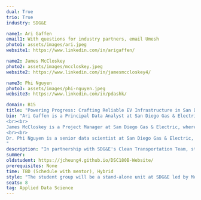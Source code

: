 ```yaml
---
dual: True
trio: True
industry: SDG&E

name1: Ari Gaffen
email1: With questions for industry partners, email Umesh
photo1: assets/images/ari.jpeg
website1: https://www.linkedin.com/in/arigaffen/

name2: James McCloskey
photo2: assets/images/mccloskey.jpeg
website2: https://www.linkedin.com/in/jamesmccloskey4/

name3: Phi Nguyen
photo3: assets/images/phi-nguyen.jpeg
website3: https://www.linkedin.com/in/pdashk/

domain: B15
title: "Powering Progress: Crafting Reliable EV Infrastructure in San Diego"
bio: "Ari Gaffen is a Principal Data Analyst at San Diego Gas & Electric, working under the Data Analytics and Reporting team within the Clean Transportation department. Ari graduated from UCSD with bachelor’s degree in math and economics and went on to earn a master’s degree in applied economics from San Diego State University. During his tenure at SDG&E, Ari has focused on compliance reporting, internal analytics, and creating efficiencies using scripting languages and ETL jobs. In addition to working at SDG&E, Ari has also been an adjunct professor at SDSU where he taught an upper division Excel class for marketing majors. Ari joined SDG&E to help increase the internal efficiency of the Billing departments operations and has since expanded his work to other areas that benefit Clean Transportation Programs.
<br><br>
James McCloskey is a Project Manager at San Diego Gas & Electric, where he leads IT and non-Infrastructure Projects for the Clean Transportation Department. James graduated from UCSD with bachelor’s degree in cognitive science and went on to earn a master’s degree in manufacturing systems engineering from Cal State Northridge. He has worked for several years in the energy sector where his focus has been on building EV Charging Infrastructure Systems. James joined SDG&E to focus on building out dynamic hourly rates in the SDGE billing system and has since expanded his work to other areas that benefit Clean Transportation Programs.
<br><br>
Dr. Phi Nguyen is a senior data scientist at San Diego Gas & Electric, where he leads the Data Science Center of Excellence. Dr. Nguyen graduated from UCSD with a Ph. D. in materials science and engineering, where he developed nanomaterials for clean energy applications. He has worked for several years as a consultant in the energy sector, where his focus was on using data to support policies that promote clean energy and energy efficiency. Dr. Nguyen joined SDG&E to focus on developing models to mitigate wildfire risk in California and has since expanded his work to other areas that benefit San Diego communities.
"
description: "In partnership with SDG&E's Clean Transportation Team, students will embark on a pivotal journey to propel electric vehicle (EV) adoption forward by investigating the intricate connections between EVs, urban infrastructure, and energy dynamics. This venture is pivotal for fostering a sustainable tomorrow. By diving into real-world data from diverse sources such as historical EV adoption statistics, community engagement on EV platforms, and the extensive road networks from OpenStreetMap, participants will utilize a suite of analytical tools including time-series analysis, graph theory, and text analytics to unearth insights. The endeavor will harness these analyses to pinpoint strategic locations for EV charging stations, aiming to build a robust and accessible infrastructure. Additionally, projects will leverage predictive modeling techniques to forecast and prepare for the evolving demands of a future where electric mobility is the norm. Through this hands-on experience, students will not only contribute to San Diego's transition to clean transportation but also develop valuable skills that echo the needs of an eco-conscious society."
summer:
oldstudent: https://jcheung4.github.io/DSC180B-Website/
prerequisites: None
time: TBD (Schedule with mentor), Hybrid
style: "The student group will be a stand-alone unit at SDG&E led by Mentors. Mentors will first work with students to understand utility space, and then schedule time with other SDG&E staff who will provide tours, field visits, and other utility-specific training. Students will also be introduced to other data scientists and engineers at SDG&E who are available for support on an as-needed basis throughout the duration of the project. However, once an introduction is made, it will be up to the students to reach out to staff when support is needed. Students will be encouraged to present their ideas by staff members beyond the mentors."
seats: 8
tag: Applied Data Science
---
```

